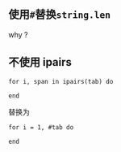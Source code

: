
## 使用`#`替换`string.len`
why ?

## 不使用 ipairs

```
for i, span in ipairs(tab) do

end
```
替换为
```
for i = 1, #tab do

end
```
